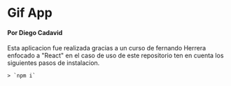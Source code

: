 # Gif App
#### Por Diego Cadavid 

Esta aplicacion fue realizada gracias a un curso de fernando Herrera enfocado a "React"
en el caso de uso de este repositorio ten en cuenta los siguientes pasos de instalacion.

    > `npm i`